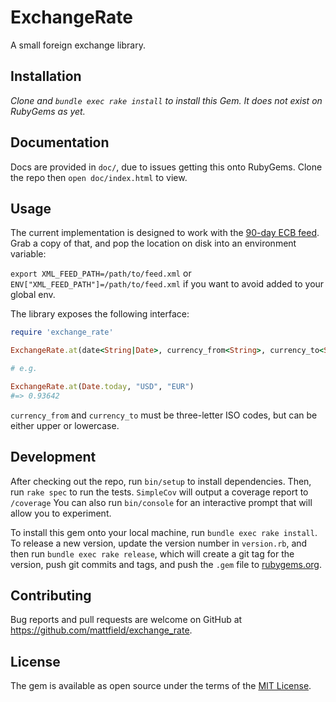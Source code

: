 # ExchangeRate

A small foreign exchange library.

## Installation

*Clone and `bundle exec rake install` to install this Gem. It does not exist on RubyGems as yet.*

## Documentation

Docs are provided in `doc/`, due to issues getting this onto RubyGems. Clone the repo then `open doc/index.html` to view.

## Usage

The current implementation is designed to work with the [90-day ECB feed](https://www.ecb.europa.eu/stats/eurofxref/eurofxref-hist-90d.xml). Grab a copy of that,
and pop the location on disk into an environment variable:

`export XML_FEED_PATH=/path/to/feed.xml` or `ENV["XML_FEED_PATH"]=/path/to/feed.xml` if you want to avoid added to your global env.

The library exposes the following interface:

```Ruby
require 'exchange_rate'

ExchangeRate.at(date<String|Date>, currency_from<String>, currency_to<String>)

# e.g. 

ExchangeRate.at(Date.today, "USD", "EUR")
#=> 0.93642
```

`currency_from` and `currency_to` must be three-letter ISO codes, but can be either upper or lowercase.

## Development

After checking out the repo, run `bin/setup` to install dependencies.
Then, run `rake spec` to run the tests. `SimpleCov` will output a coverage report to `/coverage`
You can also run `bin/console` for an interactive prompt that will allow you to experiment.

To install this gem onto your local machine, run `bundle exec rake install`. To release a new version, update the version number in `version.rb`, and then run `bundle exec rake release`, which will create a git tag for the version, push git commits and tags, and push the `.gem` file to [rubygems.org](https://rubygems.org).

## Contributing

Bug reports and pull requests are welcome on GitHub at https://github.com/mattfield/exchange_rate.

## License

The gem is available as open source under the terms of the [MIT License](http://opensource.org/licenses/MIT).

